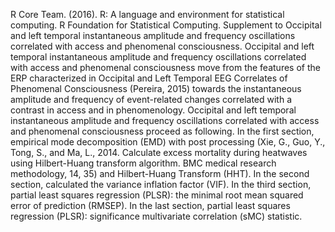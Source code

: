 
R Core Team. (2016). R: A language and environment for statistical computing. R Foundation for Statistical Computing. Supplement to Occipital and left temporal instantaneous amplitude and frequency oscillations correlated with access and phenomenal consciousness. Occipital and left temporal instantaneous amplitude and frequency oscillations correlated with access and phenomenal consciousness move from the features of the ERP characterized in Occipital and Left Temporal EEG Correlates of Phenomenal Consciousness (Pereira, 2015) towards the instantaneous amplitude and frequency of event-related changes correlated with a contrast in access and in phenomenology. Occipital and left temporal instantaneous amplitude and frequency oscillations correlated with access and phenomenal consciousness proceed as following. In the first section, empirical mode decomposition (EMD) with post processing (Xie, G., Guo, Y., Tong, S., and Ma, L., 2014. Calculate excess mortality during heatwaves using Hilbert-Huang transform algorithm. BMC medical research methodology, 14, 35) and Hilbert-Huang Transform (HHT).
In the second section, calculated the variance inflation factor (VIF).
In the third section, partial least squares regression (PLSR): the minimal root mean squared error of prediction (RMSEP).
In the last section, partial least squares regression (PLSR): significance multivariate correlation (sMC) statistic.

